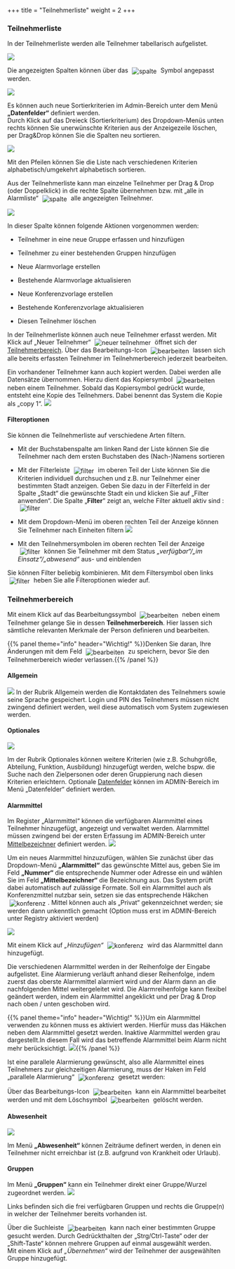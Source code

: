 +++
title = "Teilnehmerliste"
weight = 2
+++


<a name="teilnehmerliste"></a>
### Teilnehmerliste 

In der Teilnehmerliste werden alle Teilnehmer tabellarisch aufgelistet. 

![](/img/teilnehmerliste.png?width=900px&classes=shadow)

Die angezeigten Spalten können über das <img src="/img/teilnehmerliste_spalten.png" alt="spalte" style='vertical-align:middle;display:inline;margin:0px 5px; '>
Symbol angepasst werden. 

![](/img/teilnehmerliste_2.png)

Es können auch neue Sortierkriterien im Admin-Bereich unter dem
Menü **„Datenfelder“** definiert werden.   
Durch Klick auf das Dreieck (Sortierkriterium) des Dropdown-Menüs unten rechts können Sie unerwünschte Kriterien aus der Anzeigezeile löschen, per Drag&Drop können Sie die Spalten neu sortieren.

![](/img/teilnehmerliste_1.png)

Mit den Pfeilen können Sie die Liste nach verschiedenen Kriterien alphabetisch/umgekehrt alphabetisch sortieren.    


Aus der Teilnehmerliste kann man einzelne Teilnehmer per Drag & Drop
(oder Doppelklick) in die rechte Spalte übernehmen bzw. mit „alle in Alarmliste“ <img src="/img/teilnehmerliste_alle_in_alarmliste.png" alt="spalte" style='vertical-align:middle;display:inline;margin:0px 5px; '> alle angezeigten 
Teilnehmer.

![](/img/teilnehmerliste_teilnehmer.png?classes=shadow)

In dieser Spalte können folgende Aktionen vorgenommen werden:

- Teilnehmer in eine neue Gruppe erfassen und hinzufügen

- Teilnehmer zu einer bestehenden Gruppen hinzufügen

- Neue Alarmvorlage erstellen

- Bestehende Alarmvorlage aktualisieren

- Neue Konferenzvorlage erstellen

- Bestehende Konferenzvorlage aktualisieren

- Diesen Teilnehmer löschen

In der Teilnehmerliste können auch neue Teilnehmer erfasst werden. Mit Klick auf „Neuer
Teilnehmer“ <img src="/img/teilnehmerliste_neuer_teilnehmer.png" alt="neuer teilnehmer" style='vertical-align:middle;display:inline;margin:0px 5px; '>
öffnet sich der [Teilnehmerbereich](#teilnehmerbereich). Über das Bearbeitungs-Icon
<img src="/img/bearbeitungsicon.png" alt="bearbeiten" style='vertical-align:middle;display:inline;margin:0px 5px; '>
lassen sich alle bereits erfassten Teilnehmer im Teilnehmerbereich
jederzeit bearbeiten.

Ein vorhandener Teilnehmer kann auch kopiert werden. Dabei werden
alle Datensätze übernommen. Hierzu dient das Kopiersymbol <img src="/img/teilnehmerliste_kopieren_symbol.png" alt="bearbeiten" style='vertical-align:middle;display:inline;margin:0px 5px; '> neben einem Teilnehmer.
Sobald das Kopiersymbol gedrückt wurde, entsteht eine Kopie des
Teilnehmers. Dabei benennt das System die Kopie als „copy 1“.
![](/img/teilnehmerliste_kopieren.png?classes=shadow)





#### Filteroptionen

Sie können die Teilnehmerliste auf verschiedene Arten filtern.
 
 - Mit der Buchstabenspalte am linken Rand der Liste können Sie die Teilnehmer nach dem ersten Buchstaben des (Nach-)Namens sortieren
 
 - Mit der Filterleiste <img src="/img/teilnehmerliste_filter.png" alt="filter" style='vertical-align:middle;display:inline;margin:0px 5px; '>
im oberen Teil der Liste können Sie die Kriterien individuell durchsuchen und z.B. nur Teilnehmer einer bestimmten Stadt anzeigen. Geben Sie dazu in der Filterfeld in der Spalte „Stadt“ die gewünschte Stadt ein und klicken Sie 
auf „Filter anwenden“. Die Spalte „**Filter**“ zeigt an, welche Filter aktuell aktiv sind :<img src="/img/teilnehmerliste_filter2.png" alt="filter" style='vertical-align:middle;display:inline;margin:0px 5px; '> 

 - Mit dem Dropdown-Menü im oberen rechten Teil der Anzeige können Sie Teilnehmer nach Einheiten filtern ![](/img/teilnehmerliste_filter3.png?classes=shadow)
 
 - Mit den Teilnehmersymbolen im oberen rechten Teil der Anzeige <img src="/img/teilnehmerliste_filter4.png" alt="filter" style='vertical-align:middle;display:inline;margin:0px 5px; '> können Sie 
	Teilnehmer mit dem Status *„verfügbar“/„im Einsatz“/„abwesend“* aus- und einblenden
	
Sie können Filter beliebig kombinieren. Mit dem Filtersymbol oben links <img src="/img/teilnehmerliste_filter_aufheben.png" alt="filter" style='vertical-align:middle;display:inline;margin:0px 5px; '> heben Sie alle Filteroptionen wieder auf.






<a name="teilnehmerbereich"></a>
### Teilnehmerbereich 

Mit einem Klick auf das Bearbeitungssymbol <img src="/img/bearbeitungsicon.png" alt="bearbeiten" style='vertical-align:middle;display:inline;margin:0px 5px; '> neben einem Teilnehmer
gelange Sie in dessen **Teilnehmerbereich**. Hier lassen sich sämtliche relevanten Merkmale der Person definieren und bearbeiten.   

{{% panel theme="info" header="Wichtig!" %}}Denken Sie daran, Ihre Änderungen mit dem Feld <img src="/img/teilnehmerbereich_speichern.png" alt="bearbeiten" style='vertical-align:middle;display:inline;margin:0px 5px;'> zu speichern, bevor Sie
den Teilnehmerbereich wieder verlassen.{{% /panel %}}



<a name="allgemein"></a>
#### Allgemein

![](/img/teilnehmerbereich_allgemein.png?classes=shadow&width=700px)
In der Rubrik Allgemein werden die Kontaktdaten des Teilnehmers sowie seine Sprache gespeichert.
Login und PIN des Teilnehmers müssen nicht zwingend definiert
werden, weil diese automatisch vom System zugewiesen werden.

<a name="optionales"></a>
#### Optionales

![](/img/teilnehmerbereich_optionales.png?classes=shadow&width=700px)

Im der Rubrik Optionales können weitere Kriterien (wie z.B. Schuhgröße, Abteilung,
Funktion, Ausbildung) hinzugefügt werden, welche bspw. die Suche nach
den Zielpersonen oder deren Gruppierung nach diesen
Kriterien erleichtern. Optionale [Datenfelder](/de/admin/datenfelder/) können im ADMIN-Bereich im Menü „Datenfelder“ definiert werden.

<a name="alarmmittel"></a>
#### Alarmmittel

Im Register „Alarmmittel“ können die verfügbaren Alarmmittel eines Teilnehmer hinzugefügt, angezeigt und verwaltet werden. Alarmmittel müssen zwingend bei der ersten Erfassung im ADMIN-Bereich unter [Mittelbezeichner](/de/admin/mittelbezeichner/)
 definiert werden.
![](/img/teilnehmerbereich_alarmmittel.png?classes=shadow&width=700px)

Um ein neues Alarmmittel hinzuzufügen, wählen Sie zunächst über das Dropdown-Menü **„Alarmmittel“** das gewünschte Mittel aus, geben Sie im  Feld **„Nummer“** die entsprechende Nummer oder Adresse ein und wählen Sie im Feld **„Mittelbezeichner“**
die Bezeichnung aus. Das System prüft dabei automatisch auf zulässige Formate. Soll ein Alarmmittel auch als Konferenzmittel nutzbar sein, setzen sie das entsprechende Häkchen
<img src="/img/teilnehmerbereich_alarmmittel_konferenz.png" alt="konferenz" style='vertical-align:middle;display:inline;margin:0px 5px; '>. Mittel können auch als „Privat“ gekennzeichnet werden; sie werden dann unkenntlich gemacht (Option muss erst im 
ADMIN-Bereich unter Registry aktiviert werden)

![](/img/teilnehmerbereich_alarmmittel_neu.png)

Mit einem Klick auf *„Hinzufügen“*
<img src="/img/teilnehmerbereich_alarmmittel_hinzufuegen.png" alt="konferenz" style='vertical-align:middle;display:inline;margin:0px 5px; '>  wird das Alarmmittel dann hinzugefügt.

 
Die verschiedenen Alarmmittel werden in der Reihenfolge der Eingabe aufgelistet. Eine Alarmierung verläuft anhand dieser Reihenfolge, indem
zuerst das oberste Alarmmittel alarmiert wird und der Alarm dann an die
nachfolgenden Mittel weitergeleitet wird. Die Alarmreihenfolge kann
flexibel geändert werden, indem ein Alarmmittel angeklickt und per Drag
& Drop nach oben / unten geschoben wird.   

{{% panel theme="info" header="Wichtig!" %}}Um ein Alarmmittel verwenden zu können muss es aktiviert werden. Hierfür muss das Häkchen neben dem Alarmmittel gesetzt werden. Inaktive Alarmmittel werden grau dargestellt.In diesem Fall wird das betreffende Alarmmittel beim Alarm nicht mehr
berücksichtigt.
![](/img/teilnehmerbereich_alarmmittel_aktivieren.png?classes=shadow){{% /panel %}}

 
Ist eine parallele Alarmierung gewünscht, also alle Alarmmittel eines
Teilnehmers zur gleichzeitigen Alarmierung, muss der Haken im Feld
„parallele Alarmierung“ <img src="/img/parallelalarmierung.png" alt="konferenz" style='vertical-align:middle;display:inline;margin:0px 5px; '> gesetzt werden:

Über das Bearbeitungs-Icon <img src="/img/bearbeitungsicon.png" alt="bearbeiten" style='vertical-align:middle;display:inline;margin:0px 5px; '> kann ein Alarmmittel bearbeitet werden und mit dem 
Löschsymbol <img src="/img/loesch-icon.png" alt="bearbeiten" style='vertical-align:middle;display:inline;margin:0px 5px; '> gelöscht werden.

<a name="abwesenheit"></a>
#### Abwesenheit

![](/img/teilnehmerbereich_abwesenheit.png?classes=shadow&width=700px)

Im Menü **„Abwesenheit“** können Zeiträume definert werden, in denen ein Teilnehmer nicht erreichbar ist (z.B. aufgrund von Krankheit oder Urlaub).

<a name="gruppen"></a>
#### Gruppen

Im Menü **„Gruppen“** kann ein Teilnehmer direkt einer Gruppe/Wurzel zugeordnet werden. 
![](/img/teilnehmerbereich_gruppen.png?width=700px&classes=shadow)

Links befinden sich die frei verfügbaren Gruppen und rechts die
Gruppe(n) in welcher der Teilnehmer bereits vorhanden ist.

Über die Suchleiste <img src="/img/teilnehmerbereich_gruppen_suche.png" alt="bearbeiten" style='vertical-align:middle;display:inline;margin:0px 5px; '> kann nach einer bestimmten Gruppe gesucht werden. Durch Gedrückthalten der „Strg/Ctrl-Taste“ 
oder der „Shift-Taste“ können mehrere Gruppen auf einmal ausgewählt werden.   
Mit einem Klick auf *„Übernehmen“* wird der Teilnehmer der ausgewählten Gruppe hinzugefügt.



